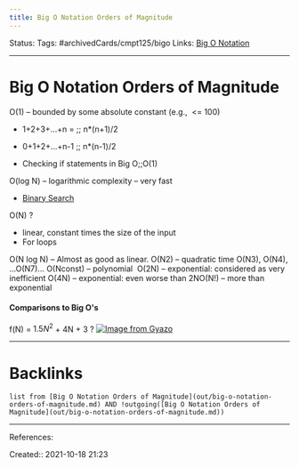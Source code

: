 ```yaml
---
title: Big O Notation Orders of Magnitude
---
```

Status: 
Tags: #archivedCards/cmpt125/bigo
Links: [Big O Notation](out/big-o-notation.md)
___
# Big O Notation Orders of Magnitude
O(1) – bounded by some absolute constant (e.g.,  <= 100)​
- 1+2+3+...+n = ;; n*(n+1)/2
<!--SR:!2021-10-27,3,230-->

- 0+1+2+...+n-1 ;; n*(n-1)/2
<!--SR:!2021-11-06,13,274-->

- Checking if statements in Big O;;O(1)
<!--SR:!2021-11-07,15,290-->

O(log N) – logarithmic complexity – very fast​
- [Binary Search](out/binary-search.md)

O(N)
?
- linear, constant times the size of the input
- For loops
<!--SR:!2021-11-02,10,270-->

O(N log N) – Almost as good as linear.​
O(N2) – quadratic time​
O(N3), O(N4), ...O(N7)... O(Nconst) – polynomial ​
O(2N) – exponential: considered as very inefficient​
O(4N) – exponential: even worse than 2N​
O(N!) – more than exponential

#### Comparisons to Big O's
f(N) = $1.5N^2$ + 4N + 3
?
[![Image from Gyazo](https://i.gyazo.com/5f5fc6964686be167c950f1fd6527f9d.png)](https://gyazo.com/5f5fc6964686be167c950f1fd6527f9d)
___
# Backlinks
```dataview
list from [Big O Notation Orders of Magnitude](out/big-o-notation-orders-of-magnitude.md) AND !outgoing([Big O Notation Orders of Magnitude](out/big-o-notation-orders-of-magnitude.md))
```
___
References:
<!--SR:!2021-11-03,11,270-->

Created:: 2021-10-18 21:23

